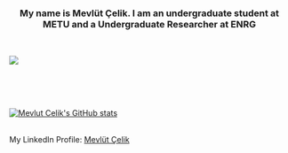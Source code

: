 <h3 align="center">My name is Mevlüt Çelik. I am an undergraduate student at METU and a Undergraduate Researcher at ENRG</a> 
</h3>
<br/>

![](https://komarev.com/ghpvc/?username=mevlut-celik&color=lightgrey&style=for-the-badge)

<br/>
<br/>
<br/>

[![Mevlut Celik's GitHub 
stats](https://github-readme-stats.vercel.app/api?username=mevlut-celik&theme=dark)](https://github.com/anuraghazra/github-readme-stats)

<br/>
My LinkedIn Profile: <a title="LinkedIn" href="https://www.linkedin.com/in/mevl%C3%BCt-%C3%A7elik-a2050b14b/" target="_blank">Mevlüt Çelik</a><br/>
